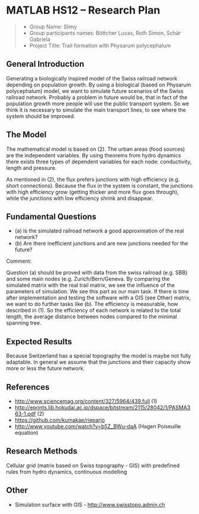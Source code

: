 # MATLAB HS12 – Research Plan

> * Group Name: Slimy
> * Group participants names: Böttcher Lucas, Roth Simon, Schär Gabriela
> * Project Title: Trail formation with Physarum polycephalum

## General Introduction

Generating a biologically inspired model of the Swiss railroad network depending on population growth. By using a biological (based on Physarum polycephalum) model, we want to simulate future scenarios of the Swiss railroad network. Probably a problem in future would be, that in fact of the population growth more people will use the public transport system. So we think it is necessary to simulate the main transport lines, to see where the system should be improved.

## The Model
 
The mathematical model is based on (2). The urban areas (food sources) are the independent variables. By using theorems from hydro dynamics there exists three types of dependent variables for each node: conductivity, length and pressure.

As mentioned in (2), the flux prefers junctions with high efficiency (e.g. short connections). Because the flux in the system is constant, the junctions with high efficiency grow (getting thicker and more flux goes through), while the junctions with low efficiency shrink and disappear.

## Fundamental Questions

* (a) Is the simulated railroad network a good approximation of the real network?
* (b) Are there inefficient junctions and are new junctions needed for the future?

Comment:

Question (a) should be proved with data from the swiss railroad (e.g. SBB) and some main nodes (e.g. Zurich/Bern/Geneva. By comparing the simulated matrix with the real trail matrix, we see the influence of the parameters of simulation. We see this part as our main task. If there is time after implementation and testing the software with a GIS (see Other) matrix, we want to do further tasks like (b). The efficiency is measurable, how described in (1). So the efficiency of each network is related to the total length, the average distance between nodes compared to the minimal spanning tree.

## Expected Results

Because Switzerland has a special topography the model is maybe not fully adaptable. In general we assume that the junctions and their capacity show more or less the future network.


## References

* http://www.sciencemag.org/content/327/5964/439.full (1)
* http://eprints.lib.hokudai.ac.jp/dspace/bitstream/2115/28042/1/PASMA363-1.pdf (2)
* https://github.com/kumakae/rieparjo
* http://www.youtube.com/watch?v=b5Z_BWu-daA (Hagen Poiseuille equation)


## Research Methods

Cellular grid (matrix based on Swiss topography - GIS) with predefined rules from hydro dynamics, continuous modelling


## Other

* Simulation surface with GIS - http://www.swisstopo.admin.ch
